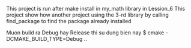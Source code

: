 This project is run after make install in my_math library in Lession_6
This project show how another project using the 3-rd library by calling find_package to find the package already installed

Muon build ra Debug hay Release thi su dung bien nay
$ cmake -DCMAKE_BUILD_TYPE=Debug .. 
